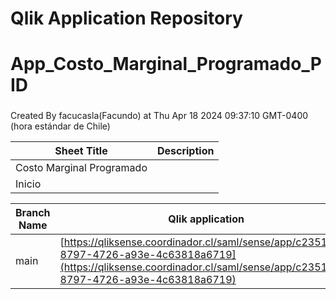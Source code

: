 # Qlik Application Repository 
# App_Costo_Marginal_Programado_PID
### 
Created By facucasla(Facundo) at Thu Apr 18 2024 09:37:10 GMT-0400 (hora estándar de Chile)




Sheet Title | Description
------------ | -------------
Costo Marginal Programado|
Inicio|



Branch Name|Qlik application
---|---
main|[https://qliksense.coordinador.cl/saml/sense/app/c2351d4e-8797-4726-a93e-4c63818a6719](https://qliksense.coordinador.cl/saml/sense/app/c2351d4e-8797-4726-a93e-4c63818a6719)